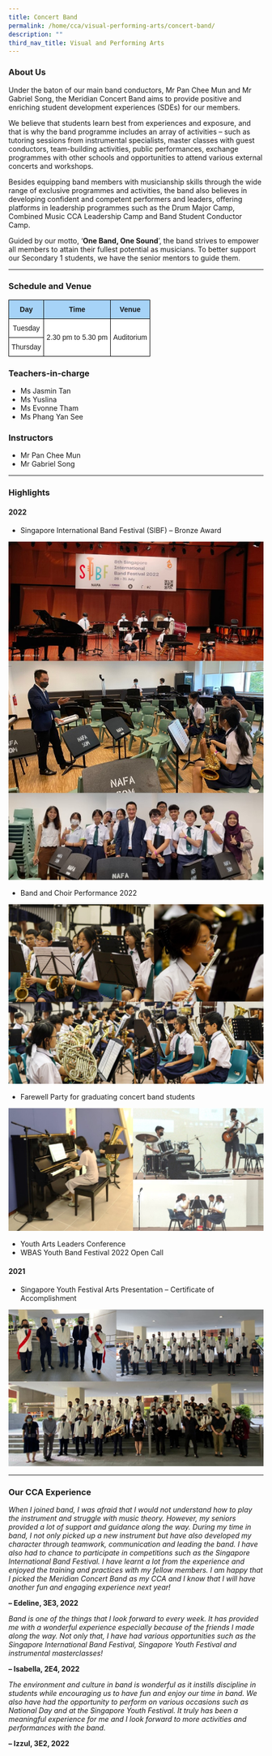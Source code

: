 ```yaml
---
title: Concert Band
permalink: /home/cca/visual-performing-arts/concert-band/
description: ""
third_nav_title: Visual and Performing Arts
---
```

### About Us

Under the baton of our main band conductors, Mr Pan Chee Mun and Mr Gabriel Song, the Meridian Concert Band aims to provide positive and enriching student development experiences (SDEs) for our members.

We believe that students learn best from experiences and exposure, and that is why the band programme includes an array of activities – such as tutoring sessions from instrumental specialists, master classes with guest conductors, team-building activities, public performances, exchange programmes with other schools and opportunities to attend various external concerts and workshops.

Besides equipping band members with musicianship skills through the wide range of exclusive programmes and activities, the band also believes in developing confident and competent performers and leaders, offering platforms in leadership programmes such as the Drum Major Camp, Combined Music CCA Leadership Camp and Band Student Conductor Camp.

Guided by our motto, ‘**One Band, One Sound**’, the band strives to empower all members to attain their fullest potential as musicians. To better support our Secondary 1 students, we have the senior mentors to guide them.

* * *

### Schedule and Venue

<style type="text/css">
.tg  {border-collapse:collapse;border-spacing:0;}
.tg td{border-color:black;border-style:solid;border-width:1px;font-family:Arial, sans-serif;font-size:14px;
  overflow:hidden;padding:10px 5px;word-break:normal;}
.tg th{border-color:black;border-style:solid;border-width:1px;font-family:Arial, sans-serif;font-size:14px;
  font-weight:normal;overflow:hidden;padding:10px 5px;word-break:normal;}
.tg .tg-6s2o{background-color:#A6D3F7;font-weight:bold;text-align:center;vertical-align:top}
.tg .tg-f4yw{background-color:#FFF;text-align:center;vertical-align:middle}
</style>
<table class="tg">
<thead>
  <tr>
    <th class="tg-6s2o"><span style="font-weight:bold">Day</span></th>
    <th class="tg-6s2o"><span style="font-weight:bold">Time</span></th>
    <th class="tg-6s2o"><span style="font-weight:bold">Venue</span></th>
  </tr>
</thead>
<tbody>
  <tr>
    <td class="tg-f4yw"><span style="background-color:#FFF">Tuesday</span></td>
    <td class="tg-f4yw" rowspan="2"><span style="background-color:#FFF">2.30 pm to 5.30 pm</span></td>
    <td class="tg-f4yw" rowspan="2"><span style="background-color:#FFF">Auditorium</span></td>
  </tr>
  <tr>
    <td class="tg-f4yw"><span style="background-color:#FFF">Thursday</span></td>
  </tr>
</tbody>
</table>

### Teachers-in-charge

*   Ms Jasmin Tan
*   Ms Yuslina
*   Ms Evonne Tham
*   Ms Phang Yan See

### Instructors

*   Mr Pan Chee Mun
*   Mr Gabriel Song

* * *

### Highlights

#### **2022**

*   Singapore International Band Festival (SIBF) – Bronze Award

![](/images/Band01.jpg)

*   Band and Choir Performance 2022

![](/images/Band02.jpg)

*   Farewell Party for graduating concert band students

![](/images/Band03.jpg)

*   Youth Arts Leaders Conference
*   WBAS Youth Band Festival 2022 Open Call

#### 2021

*   Singapore Youth Festival Arts Presentation – Certificate of Accomplishment

![](/images/Band04.jpg)

* * *

### Our CCA Experience

_When I joined band, I was afraid that I would not understand how to play the instrument and struggle with music theory. However, my seniors provided a lot of support and guidance along the way. During my time in band, I not only picked up a new instrument but have also developed my character through teamwork, communication and leading the band. I have also had to chance to participate in competitions such as the Singapore International Band Festival. I have learnt a lot from the experience and enjoyed the training and practices with my fellow members. I am happy that I picked the Meridian Concert Band as my CCA and I know that I will have another fun and engaging experience next year!_

**– Edeline, 3E3, 2022**

_Band is one of the things that I look forward to every week. It has provided me with a wonderful experience especially because of the friends I made along the way. Not only that, I have had various opportunities such as the Singapore International Band Festival, Singapore Youth Festival and instrumental masterclasses!_

**– Isabella, 2E4, 2022**

_The environment and culture in band is wonderful as it instills discipline in students while encouraging us to have fun and enjoy our time in band. We also have had the opportunity to perform on various occasions such as National Day and at the Singapore Youth Festival. It truly has been a meaningful experience for me and I look forward to more activities and performances with the band._

**– Izzul, 3E2, 2022**